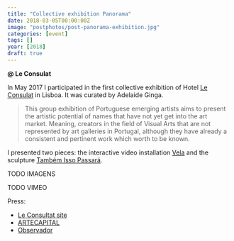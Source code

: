 ```yaml
---
title: "Collective exhibition Panorama"
date: 2018-03-05T00:00:00Z
image: "postphotos/post-panorama-exhibition.jpg"
categories: [event]
tags: []
year: [2018]
draft: true
---
```


**@ Le Consulat**

In May 2017 I participated in the first collective exhibition of Hotel [Le Consulat][1] in Lisboa. It was curated by Adelaide Ginga.
<!--more-->

> This group exhibition of Portuguese emerging artists aims to present the artistic potential of names that have not yet get into the art market. Meaning, creators in the field of Visual Arts that are not represented by art galleries in Portugal, although they have already a consistent and pertinent work which worth to be known.

I presented two pieces: the interactive video installation [Vela][2] and the sculpture [Também Isso Passará][3].

TODO IMAGENS

TODO VIMEO

Press:
* [Le Consultat site][4]
* [ARTECAPITAL][5]
* [Observador][6]

[1]: https://leconsulat.pt
[2]: /works/candle
[3]: /works/tambemissopassara
[4]: https://leconsulat.pt/2017/11/15/agenda-3
[5]: http://www.artecapital.net/recomendacoes.php?ref=1229
[6]: http://observador.pt/2017/05/25/consulado-do-brasil-da-lugar-a-um-hotel-onde-se-pode-dormir-entre-obras-de-arte
